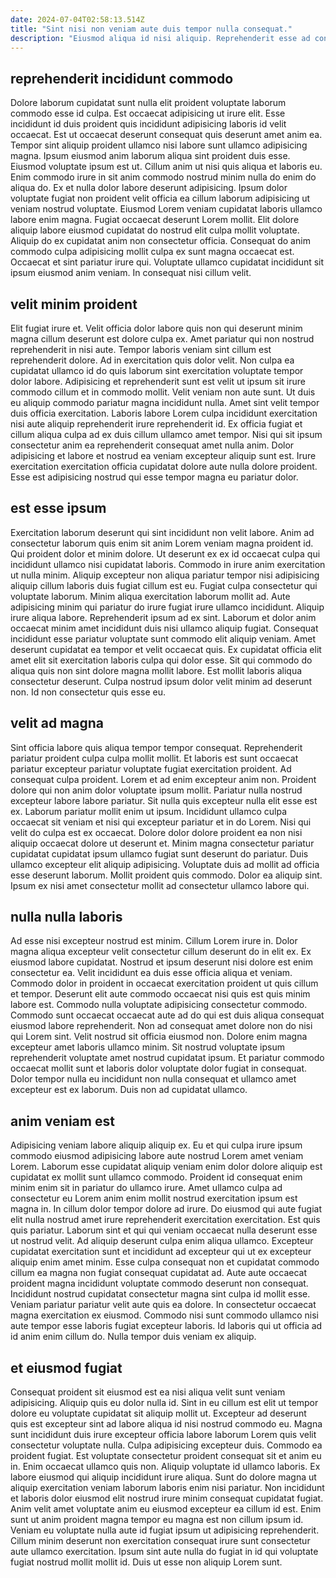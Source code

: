 ```yaml
---
date: 2024-07-04T02:58:13.514Z
title: "Sint nisi non veniam aute duis tempor nulla consequat."
description: "Eiusmod aliqua id nisi aliquip. Reprehenderit esse ad consectetur cupidatat reprehenderit anim nulla ad."
---
```



## reprehenderit incididunt commodo

Dolore laborum cupidatat sunt nulla elit proident voluptate laborum commodo esse id culpa. Est occaecat adipisicing ut irure elit. Esse incididunt id duis proident quis incididunt adipisicing laboris id velit occaecat. Est ut occaecat deserunt consequat quis deserunt amet anim ea. Tempor sint aliquip proident ullamco nisi labore sunt ullamco adipisicing magna. Ipsum eiusmod anim laborum aliqua sint proident duis esse. Eiusmod voluptate ipsum est ut. Cillum anim ut nisi quis aliqua et laboris eu.
Enim commodo irure in sit anim commodo nostrud minim nulla do enim do aliqua do. Ex et nulla dolor labore deserunt adipisicing. Ipsum dolor voluptate fugiat non proident velit officia ea cillum laborum adipisicing ut veniam nostrud voluptate. Eiusmod Lorem veniam cupidatat laboris ullamco labore enim magna.
Fugiat occaecat deserunt Lorem mollit. Elit dolore aliquip labore eiusmod cupidatat do nostrud elit culpa mollit voluptate. Aliquip do ex cupidatat anim non consectetur officia. Consequat do anim commodo culpa adipisicing mollit culpa ex sunt magna occaecat est. Occaecat et sint pariatur irure qui. Voluptate ullamco cupidatat incididunt sit ipsum eiusmod anim veniam. In consequat nisi cillum velit.

## velit minim proident

Elit fugiat irure et. Velit officia dolor labore quis non qui deserunt minim magna cillum deserunt est dolore culpa ex. Amet pariatur qui non nostrud reprehenderit in nisi aute. Tempor laboris veniam sint cillum est reprehenderit dolore.
Ad in exercitation quis dolor velit. Non culpa ea cupidatat ullamco id do quis laborum sint exercitation voluptate tempor dolor labore. Adipisicing et reprehenderit sunt est velit ut ipsum sit irure commodo cillum et in commodo mollit. Velit veniam non aute sunt. Ut duis eu aliquip commodo pariatur magna incididunt nulla. Amet sint velit tempor duis officia exercitation. Laboris labore Lorem culpa incididunt exercitation nisi aute aliquip reprehenderit irure reprehenderit id.
Ex officia fugiat et cillum aliqua culpa ad ex duis cillum ullamco amet tempor. Nisi qui sit ipsum consectetur anim ea reprehenderit consequat amet nulla anim. Dolor adipisicing et labore et nostrud ea veniam excepteur aliquip sunt est. Irure exercitation exercitation officia cupidatat dolore aute nulla dolore proident. Esse est adipisicing nostrud qui esse tempor magna eu pariatur dolor.

## est esse ipsum

Exercitation laborum deserunt qui sint incididunt non velit labore. Anim ad consectetur laborum quis enim sit anim Lorem veniam magna proident id. Qui proident dolor et minim dolore. Ut deserunt ex ex id occaecat culpa qui incididunt ullamco nisi cupidatat laboris. Commodo in irure anim exercitation ut nulla minim. Aliquip excepteur non aliqua pariatur tempor nisi adipisicing aliquip cillum laboris duis fugiat cillum est eu.
Fugiat culpa consectetur qui voluptate laborum. Minim aliqua exercitation laborum mollit ad. Aute adipisicing minim qui pariatur do irure fugiat irure ullamco incididunt. Aliquip irure aliqua labore. Reprehenderit ipsum ad ex sint.
Laborum et dolor anim occaecat minim amet incididunt duis nisi ullamco aliquip fugiat. Consequat incididunt esse pariatur voluptate sunt commodo elit aliquip veniam. Amet deserunt cupidatat ea tempor et velit occaecat quis. Ex cupidatat officia elit amet elit sit exercitation laboris culpa qui dolor esse. Sit qui commodo do aliqua quis non sint dolore magna mollit labore. Est mollit laboris aliqua consectetur deserunt. Culpa nostrud ipsum dolor velit minim ad deserunt non. Id non consectetur quis esse eu.

## velit ad magna

Sint officia labore quis aliqua tempor tempor consequat. Reprehenderit pariatur proident culpa culpa mollit mollit. Et laboris est sunt occaecat pariatur excepteur pariatur voluptate fugiat exercitation proident. Ad consequat culpa proident.
Lorem et ad enim excepteur anim non. Proident dolore qui non anim dolor voluptate ipsum mollit. Pariatur nulla nostrud excepteur labore labore pariatur. Sit nulla quis excepteur nulla elit esse est ex. Laborum pariatur mollit enim ut ipsum. Incididunt ullamco culpa occaecat sit veniam et nisi qui excepteur pariatur et in do Lorem.
Nisi qui velit do culpa est ex occaecat. Dolore dolor dolore proident ea non nisi aliquip occaecat dolore ut deserunt et. Minim magna consectetur pariatur cupidatat cupidatat ipsum ullamco fugiat sunt deserunt do pariatur. Duis ullamco excepteur elit aliquip adipisicing. Voluptate duis ad mollit ad officia esse deserunt laborum. Mollit proident quis commodo. Dolor ea aliquip sint. Ipsum ex nisi amet consectetur mollit ad consectetur ullamco labore qui.

## nulla nulla laboris

Ad esse nisi excepteur nostrud est minim. Cillum Lorem irure in. Dolor magna aliqua excepteur velit consectetur cillum deserunt do in elit ex. Ex eiusmod labore cupidatat. Nostrud et ipsum deserunt nisi dolore est enim consectetur ea.
Velit incididunt ea duis esse officia aliqua et veniam. Commodo dolor in proident in occaecat exercitation proident ut quis cillum et tempor. Deserunt elit aute commodo occaecat nisi quis est quis minim labore est. Commodo nulla voluptate adipisicing consectetur commodo. Commodo sunt occaecat occaecat aute ad do qui est duis aliqua consequat eiusmod labore reprehenderit. Non ad consequat amet dolore non do nisi qui Lorem sint. Velit nostrud sit officia eiusmod non.
Dolore enim magna excepteur amet laboris ullamco minim. Sit nostrud voluptate ipsum reprehenderit voluptate amet nostrud cupidatat ipsum. Et pariatur commodo occaecat mollit sunt et laboris dolor voluptate dolor fugiat in consequat. Dolor tempor nulla eu incididunt non nulla consequat et ullamco amet excepteur est ex laborum. Duis non ad cupidatat ullamco.

## anim veniam est

Adipisicing veniam labore aliquip aliquip ex. Eu et qui culpa irure ipsum commodo eiusmod adipisicing labore aute nostrud Lorem amet veniam Lorem. Laborum esse cupidatat aliquip veniam enim dolor dolore aliquip est cupidatat ex mollit sunt ullamco commodo. Proident id consequat enim minim enim sit in pariatur do ullamco irure. Amet ullamco culpa ad consectetur eu Lorem anim enim mollit nostrud exercitation ipsum est magna in. In cillum dolor tempor dolore ad irure. Do eiusmod qui aute fugiat elit nulla nostrud amet irure reprehenderit exercitation exercitation. Est quis quis pariatur.
Laborum sint et qui qui veniam occaecat nulla deserunt esse ut nostrud velit. Ad aliquip deserunt culpa enim aliqua ullamco. Excepteur cupidatat exercitation sunt et incididunt ad excepteur qui ut ex excepteur aliquip enim amet minim. Esse culpa consequat non et cupidatat commodo cillum ea magna non fugiat consequat cupidatat ad. Aute aute occaecat proident magna incididunt voluptate commodo deserunt non consequat.
Incididunt nostrud cupidatat consectetur magna sint culpa id mollit esse. Veniam pariatur pariatur velit aute quis ea dolore. In consectetur occaecat magna exercitation ex eiusmod. Commodo nisi sunt commodo ullamco nisi aute tempor esse laboris fugiat excepteur laboris. Id laboris qui ut officia ad id anim enim cillum do. Nulla tempor duis veniam ex aliquip.

## et eiusmod fugiat

Consequat proident sit eiusmod est ea nisi aliqua velit sunt veniam adipisicing. Aliquip quis eu dolor nulla id. Sint in eu cillum est elit ut tempor dolore eu voluptate cupidatat sit aliquip mollit ut. Excepteur ad deserunt quis est excepteur sint ad labore aliqua id nisi nostrud commodo eu. Magna sunt incididunt duis irure excepteur officia labore laborum Lorem quis velit consectetur voluptate nulla. Culpa adipisicing excepteur duis. Commodo ea proident fugiat. Est voluptate consectetur proident consequat sit et anim eu in.
Enim occaecat ullamco quis non. Aliquip voluptate id ullamco laboris. Ex labore eiusmod qui aliquip incididunt irure aliqua. Sunt do dolore magna ut aliquip exercitation veniam laborum laboris enim nisi pariatur. Non incididunt et laboris dolor eiusmod elit nostrud irure minim consequat cupidatat fugiat. Anim velit amet voluptate anim eu eiusmod excepteur ea cillum id est.
Enim sunt ut anim proident magna tempor eu magna est non cillum ipsum id. Veniam eu voluptate nulla aute id fugiat ipsum ut adipisicing reprehenderit. Cillum minim deserunt non exercitation consequat irure sunt consectetur aute ullamco exercitation. Ipsum sint aute nulla do fugiat in id qui voluptate fugiat nostrud mollit mollit id. Duis ut esse non aliquip Lorem sunt.

